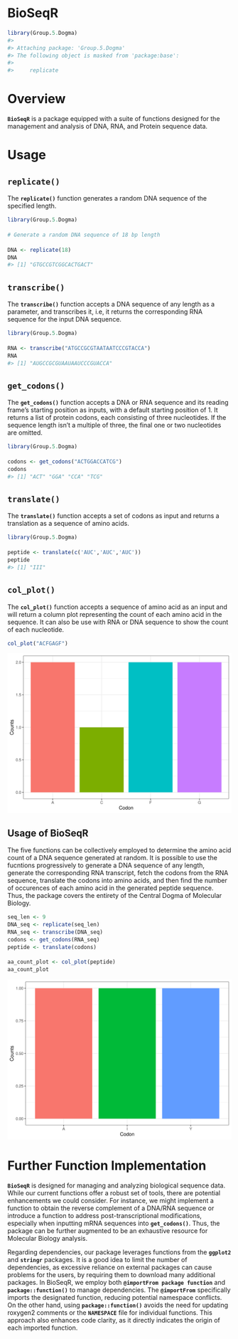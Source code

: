 BioSeqR
================

``` r
library(Group.5.Dogma)
#> 
#> Attaching package: 'Group.5.Dogma'
#> The following object is masked from 'package:base':
#> 
#>     replicate
```

# Overview

**`BioSeqR`** is a package equipped with a suite of functions designed
for the management and analysis of DNA, RNA, and Protein sequence data.

# Usage

## `replicate()`

The **`replicate()`** function generates a random DNA sequence of the
specified length.

``` r
library(Group.5.Dogma)

# Generate a random DNA sequence of 18 bp length

DNA <- replicate(18)
DNA
#> [1] "GTGCCGTCGGCACTGACT"
```

## `transcribe()`

The **`transcribe()`** function accepts a DNA sequence of any length as
a parameter, and transcribes it, i.e, it returns the corresponding RNA
sequence for the input DNA sequence.

``` r
library(Group.5.Dogma)

RNA <- transcribe("ATGCCGCGTAATAATCCCGTACCA")
RNA
#> [1] "AUGCCGCGUAAUAAUCCCGUACCA"
```

## `get_codons()`

The **`get_codons()`** function accepts a DNA or RNA sequence and its
reading frame’s starting position as inputs, with a default starting
position of 1. It returns a list of protein codons, each consisting of
three nucleotides. If the sequence length isn’t a multiple of three, the
final one or two nucleotides are omitted.

``` r
library(Group.5.Dogma)

codons <- get_codons("ACTGGACCATCG")
codons
#> [1] "ACT" "GGA" "CCA" "TCG"
```

## `translate()`

The **`translate()`** function accepts a set of codons as input and
returns a translation as a sequence of amino acids.

``` r
library(Group.5.Dogma)

peptide <- translate(c('AUC','AUC','AUC'))
peptide
#> [1] "III"
```

## `col_plot()`

The **`col_plot()`** function accepts a sequence of amino acid as an
input and will return a column plot representing the count of each amino
acid in the sequence. It can also be use with RNA or DNA sequence to
show the count of each nucleotide.

``` r
col_plot("ACFGAGF")
```

![](README_files/figure-gfm/unnamed-chunk-6-1.svg)<!-- -->

## Usage of BioSeqR

The five functions can be collectively employed to determine the amino
acid count of a DNA sequence generated at random. It is possible to use
the fucntions progressively to generate a DNA sequence of any length,
generate the corresponding RNA transcript, fetch the codons from the RNA
sequence, translate the codons into amino acids, and then find the
number of occurences of each amino acid in the generated peptide
sequence. Thus, the package covers the entirety of the Central Dogma of
Molecular Biology.

``` r
seq_len <- 9
DNA_seq <- replicate(seq_len)
RNA_seq <- transcribe(DNA_seq)
codons <- get_codons(RNA_seq)
peptide <- translate(codons)

aa_count_plot <- col_plot(peptide)
aa_count_plot
```

![](README_files/figure-gfm/unnamed-chunk-7-1.svg)<!-- -->

# Further Function Implementation

**`BioSeqR`** is designed for managing and analyzing biological sequence
data. While our current functions offer a robust set of tools, there are
potential enhancements we could consider. For instance, we might
implement a function to obtain the reverse complement of a DNA/RNA
sequence or introduce a function to address post-transcriptional
modifications, especially when inputting mRNA sequences into
**`get_codons()`**. Thus, the package can be further augmented to be an
exhaustive resource for Molecular Biology analysis.

Regarding dependencies, our package leverages functions from the
**`ggplot2`** and **`stringr`** packages. It is a good idea to limit the
number of dependencies, as excessive reliance on external packages can
cause problems for the users, by requiring them to download many
additional packages. In BioSeqR, we employ both
**`@importFrom package function`** and **`package::function()`** to
manage dependencies. The **`@importFrom`** specifically imports the
designated function, reducing potential namespace conflicts. On the
other hand, using **`package::function()`** avoids the need for updating
roxygen2 comments or the **`NAMESPACE`** file for individual functions.
This approach also enhances code clarity, as it directly indicates the
origin of each imported function.
